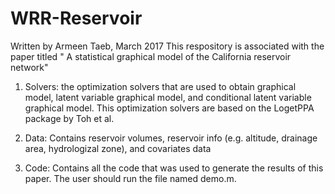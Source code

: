 # WRR-Reservoir
Written by Armeen Taeb, March 2017
This respository is associated with the paper titled " A statistical graphical model of the California reservoir network"

1) Solvers: the optimization solvers that are used to obtain graphical model, latent variable graphical model, and 
conditional latent variable graphical model. This optimization solvers are based on the LogetPPA package by Toh et al.

2) Data: Contains reservoir volumes, reservoir info (e.g. altitude, drainage area, hydrologizal zone), and covariates data

3) Code: Contains all the code that was used to generate the results of this paper. The user should run the file named demo.m.
